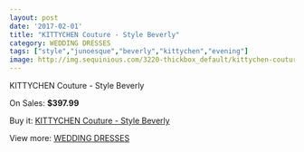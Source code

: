 ```yaml
---
layout: post
date: '2017-02-01'
title: "KITTYCHEN Couture - Style Beverly"
category: WEDDING DRESSES
tags: ["style","junoesque","beverly","kittychen","evening"]
image: http://img.sequinious.com/3220-thickbox_default/kittychen-couture-style-beverly.jpg
---
```

KITTYCHEN Couture - Style Beverly

On Sales: **$397.99**
<a href="https://www.sequinious.com/wedding-dresses/1334-kittychen-couture-style-beverly.html"><amp-img layout="responsive" width="600" height="600" src="//img.sequinious.com/3220-thickbox_default/kittychen-couture-style-beverly.jpg" alt="KITTYCHEN Couture - Style Beverly 0" /></a>
<a href="https://www.sequinious.com/wedding-dresses/1334-kittychen-couture-style-beverly.html"><amp-img layout="responsive" width="600" height="600" src="//img.sequinious.com/3222-thickbox_default/kittychen-couture-style-beverly.jpg" alt="KITTYCHEN Couture - Style Beverly 1" /></a>
<a href="https://www.sequinious.com/wedding-dresses/1334-kittychen-couture-style-beverly.html"><amp-img layout="responsive" width="600" height="600" src="//img.sequinious.com/3221-thickbox_default/kittychen-couture-style-beverly.jpg" alt="KITTYCHEN Couture - Style Beverly 2" /></a>

Buy it: [KITTYCHEN Couture - Style Beverly](https://www.sequinious.com/wedding-dresses/1334-kittychen-couture-style-beverly.html "KITTYCHEN Couture - Style Beverly")

View more: [WEDDING DRESSES](https://www.sequinious.com/2-wedding-dresses "WEDDING DRESSES")